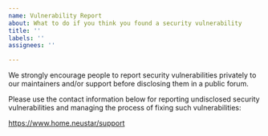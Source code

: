 ```yaml
---
name: Vulnerability Report
about: What to do if you think you found a security vulnerability
title: ''
labels: ''
assignees: ''

---
```


We strongly encourage people to report security vulnerabilities privately to our maintainers and/or support before disclosing them in a public forum.

Please use the contact information below for reporting undisclosed security vulnerabilities and managing the process of fixing such vulnerabilities:

https://www.home.neustar/support
